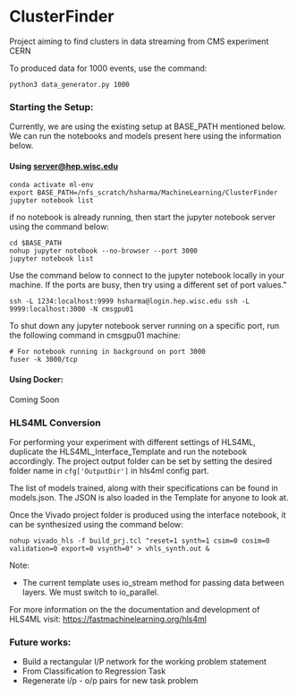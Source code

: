 # ClusterFinder
Project aiming to find clusters in data streaming from CMS experiment CERN

To produced data for 1000 events, use the command:

```
python3 data_generator.py 1000
```

### Starting the Setup:

Currently, we are using the existing setup at BASE_PATH mentioned below. We can run the notebooks and models present here using the information below.

#### Using server@hep.wisc.edu

```
conda activate ml-env
export BASE_PATH=/nfs_scratch/hsharma/MachineLearning/ClusterFinder
jupyter notebook list
```

if no notebook is already running, then start the jupyter notebook server using the command below:

```
cd $BASE_PATH
nohup jupyter notebook --no-browser --port 3000
jupyter notebook list
```

Use the command below to connect to the jupyter notebook locally in your machine. If the ports are busy, then try using a different set of port values."

```
ssh -L 1234:localhost:9999 hsharma@login.hep.wisc.edu ssh -L 9999:localhost:3000 -N cmsgpu01
```

To shut down any jupyter notebook server running on a specific port, run the following command in cmsgpu01 machine:

```
# For notebook running in background on port 3000
fuser -k 3000/tcp
```

#### Using Docker:
Coming Soon


### HLS4ML Conversion

For performing your experiment with different settings of HLS4ML, duplicate the HLS4ML_Interface_Template and run the notebook accordingly. The project output folder can be set by setting the desired folder name in `cfg['OutputDir']` in hls4ml config part.

The list of models trained, along with their specifications can be found in models.json. The JSON is also loaded in the Template for anyone to look at.

Once the Vivado project folder is produced using the interface notebook, it can be synthesized using the command below:

```
nohup vivado_hls -f build_prj.tcl "reset=1 synth=1 csim=0 cosim=0 validation=0 export=0 vsynth=0" > vhls_synth.out &
```

Note:
- The current template uses io_stream method for passing data between layers. We must switch to io_parallel.


For more information on the the documentation and development of HLS4ML visit:
https://fastmachinelearning.org/hls4ml

### Future works:

- Build a rectangular I/P network for the working problem statement
- From Classification to Regression Task
- Regenerate i/p - o/p pairs for new task problem
